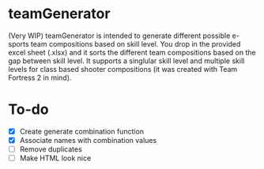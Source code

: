# teamGenerator
(Very WIP) teamGenerator is intended to generate different possible e-sports team compositions based on skill level. You drop in the provided excel sheet (.xlsx) and it sorts the different team compositions based on the gap between skill level. It supports a singlular skill level and multiple skill levels for class based shooter compositions (it was created with Team Fortress 2 in mind).

# To-do
* [x] Create generate combination function
* [x] Associate names with combination values
* [ ] Remove duplicates
* [ ] Make HTML look nice
